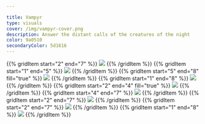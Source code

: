 ```yaml
---

title: Vampyr
type: visuals
cover: /img/vampyr-cover.png
description: Answer the distant calls of the creatures of the night
color: 9a0510
secondaryColor: 5d1616
---
```


{{% gridItem start="2" end="7" %}}
![](/img/vampyr/vampyr-3.png)
{{% /gridItem %}}
{{% gridItem start="1" end="5" %}}
![](/img/vampyr/vampyr-4.png)
{{% /gridItem %}}
{{% gridItem start="5" end="8" fill="true" %}}
![](/img/vampyr/vampyr-6.png)
{{% /gridItem %}}
{{% gridItem start="1" end="8" %}}
![](/img/vampyr/vampyr-illu-2.png)
{{% /gridItem %}}
{{% gridItem start="2" end="4" fill="true" %}}
![](/img/vampyr/vampyr-11.png)
{{% /gridItem %}}
{{% gridItem start="4" end="7" %}}
![](/img/vampyr/vampyr-7.png)
{{% /gridItem %}}
{{% gridItem start="2" end="7" %}}
![](/img/vampyr/vampyr-5.png)
{{% /gridItem %}}
{{% gridItem start="2" end="7" %}}
![](/img/vampyr/vampyr-8.png)
{{% /gridItem %}}
{{% gridItem start="1" end="8" %}}
![](/img/vampyr/vampyr-illu-1.png)
{{% /gridItem %}}
